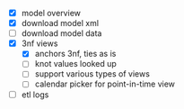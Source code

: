 - [x] model overview
- [x] download model xml
- [ ] download model data
- [x] 3nf views
  - [x] anchors 3nf, ties as is
  - [ ] knot values looked up
  - [ ] support various types of views
  - [ ] calendar picker for point-in-time view
- [ ] etl logs
